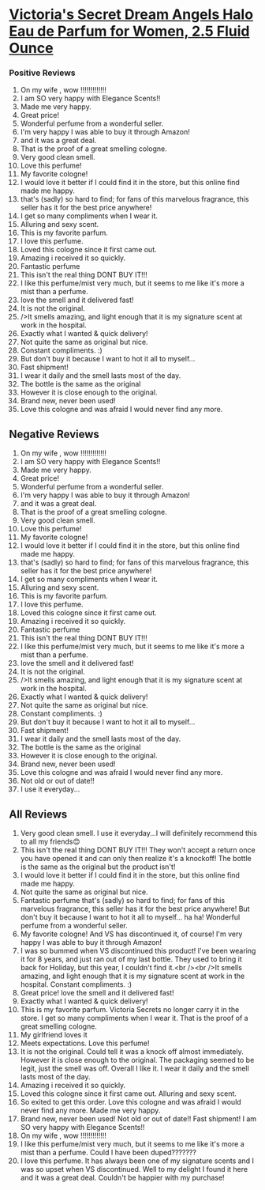 # [Victoria&#x27;s Secret Dream Angels Halo Eau de Parfum for Women, 2.5 Fluid Ounce](https://products.checkmycream.com/products/Victoria&#x27;s-Secret-Dream-Angels-Halo-Eau-de-Parfum-for-Women-2.5-Fluid-Ounce.html)

### Positive Reviews

<ol>
      <li>On my wife , wow !!!!!!!!!!!!!</li>
      <li>I am SO very happy with Elegance Scents!!</li>
      <li>Made me very happy.</li>
      <li>Great price!  </li>
      <li>Wonderful perfume from a wonderful seller.</li>
      <li>I&#x27;m very happy I was able to buy it through Amazon!</li>
      <li>and it was a great deal.</li>
      <li>That is the proof of a great smelling cologne.</li>
      <li>Very good clean smell.</li>
      <li>Love this perfume!</li>
      <li>My favorite cologne!  </li>
      <li>I would love it better if I could find it in the store, but this online find made me happy.</li>
      <li>that&#x27;s (sadly) so hard to find; for fans of this marvelous fragrance, this seller has it for the best price anywhere!</li>
      <li>I get so many compliments when I wear it.</li>
      <li>Alluring and sexy scent.</li>
      <li>This is my favorite parfum.</li>
      <li>I love this perfume.</li>
      <li>Loved this cologne since it first came out.</li>
      <li>Amazing i received it so quickly.</li>
      <li>Fantastic perfume</li>
      <li>This isn&#x27;t the real thing DONT BUY IT!!!  </li>
      <li>I like this perfume/mist very much, but it seems to me like it&#x27;s more a mist than a perfume.</li>
      <li>love the smell and it delivered fast!</li>
      <li>It is not the original.</li>
      <li>/&gt;It smells amazing, and light enough that it is my signature scent at work in the hospital.  </li>
      <li>Exactly what I wanted &amp; quick delivery!</li>
      <li>Not quite the same as original but nice.</li>
      <li>Constant compliments. :)</li>
      <li>But don&#x27;t buy it because I want to hot it all to myself...</li>
      <li>Fast shipment!</li>
      <li>I wear it daily and the smell lasts most of the day.</li>
      <li>The bottle is the same as the original</li>
      <li>However it is close enough to the original.</li>
      <li>Brand new, never been used!</li>
      <li>Love this cologne and was afraid I would never find any more.</li>
</ol>


<h2>Negative Reviews</h2>
<ol>
<li> On my wife , wow !!!!!!!!!!!!!</li>
<li> I am SO very happy with Elegance Scents!!</li>
<li> Made me very happy.</li>
<li> Great price!  </li>
<li> Wonderful perfume from a wonderful seller.</li>
<li> I&#x27;m very happy I was able to buy it through Amazon!</li>
<li> and it was a great deal.</li>
<li> That is the proof of a great smelling cologne.</li>
<li> Very good clean smell.</li>
<li> Love this perfume!</li>
<li> My favorite cologne!  </li>
<li> I would love it better if I could find it in the store, but this online find made me happy.</li>
<li> that&#x27;s (sadly) so hard to find; for fans of this marvelous fragrance, this seller has it for the best price anywhere!</li>
<li> I get so many compliments when I wear it.</li>
<li> Alluring and sexy scent.</li>
<li> This is my favorite parfum.</li>
<li> I love this perfume.</li>
<li> Loved this cologne since it first came out.</li>
<li> Amazing i received it so quickly.</li>
<li> Fantastic perfume</li>
<li> This isn&#x27;t the real thing DONT BUY IT!!!  </li>
<li> I like this perfume/mist very much, but it seems to me like it&#x27;s more a mist than a perfume.</li>
<li> love the smell and it delivered fast!</li>
<li> It is not the original.</li>
<li> /&gt;It smells amazing, and light enough that it is my signature scent at work in the hospital.  </li>
<li> Exactly what I wanted &amp; quick delivery!</li>
<li> Not quite the same as original but nice.</li>
<li> Constant compliments. :)</li>
<li> But don&#x27;t buy it because I want to hot it all to myself...</li>
<li> Fast shipment!</li>
<li> I wear it daily and the smell lasts most of the day.</li>
<li> The bottle is the same as the original</li>
<li> However it is close enough to the original.</li>
<li> Brand new, never been used!</li>
<li> Love this cologne and was afraid I would never find any more.</li>
<li> Not old or out of date!!</li>
<li> I use it everyday...</li>
</ol>

<h2>All Reviews</h2>

<ol>
    <li> Very good clean smell. I use it everyday...I will definitely recommend this to all my friends😊</li>
    <li> This isn&#x27;t the real thing DONT BUY IT!!!  They won&#x27;t accept a return once you have opened it and can only then realize it&#x27;s a knockoff!  The bottle is the same as the original but the product isn&#x27;t!</li>
    <li> I would love it better if I could find it in the store, but this online find made me happy.</li>
    <li> Not quite the same as original but nice.</li>
    <li> Fantastic perfume that&#x27;s (sadly) so hard to find; for fans of this marvelous fragrance, this seller has it for the best price anywhere! But don&#x27;t buy it because I want to hot it all to myself... ha ha! Wonderful perfume from a wonderful seller.</li>
    <li> My favorite cologne!  And VS has discontinued it, of course!  I&#x27;m very happy I was able to buy it through Amazon!</li>
    <li> I was so bummed when VS discontinued this product!  I&#x27;ve been wearing it for 8 years, and just ran out of my last bottle. They used to bring it back for Holiday, but this year, I couldn&#x27;t find it.&lt;br /&gt;&lt;br /&gt;It smells amazing, and light enough that it is my signature scent at work in the hospital.  Constant compliments. :)</li>
    <li> Great price!  love the smell and it delivered fast!</li>
    <li> Exactly what I wanted &amp; quick delivery!</li>
    <li> This is my favorite parfum. Victoria Secrets no longer carry it in the store. I get so many compliments when I wear it. That is the proof of a great smelling cologne.</li>
    <li> My girlfriend loves it</li>
    <li> Meets expectations. Love this perfume!</li>
    <li> It is not the original. Could tell it was a knock off almost immediately. However it is close enough to the original. The packaging seemed to be legit, just the smell was off. Overall I like it. I wear it daily and the smell lasts most of the day.</li>
    <li> Amazing i received it so quickly.</li>
    <li> Loved this cologne since it first came out. Alluring and sexy scent.</li>
    <li> So exited to get this order. Love this cologne and was afraid I would never find any more. Made me very happy.</li>
    <li> Brand new, never been used! Not old or out of date!! Fast shipment! I am SO very happy with Elegance Scents!!</li>
    <li> On my wife , wow !!!!!!!!!!!!!</li>
    <li> I like this perfume/mist very much, but it seems to me like it&#x27;s more a mist than a perfume. Could I have been duped???????</li>
    <li> I love this perfume. It has always been one of my signature scents and I was so upset when VS discontinued. Well to my delight I found it here and it was a great deal. Couldn&#x27;t be happier with my purchase!</li>
</ol>




